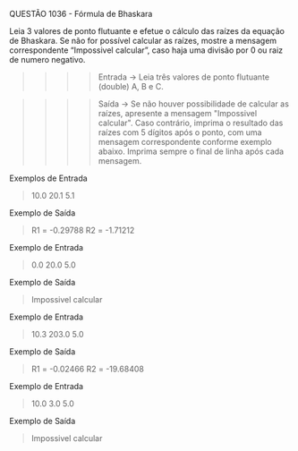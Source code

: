QUESTÃO 1036 - Fórmula de Bhaskara

Leia 3 valores de ponto flutuante e efetue o cálculo das raízes da equação de Bhaskara. 
Se não for possível calcular as raízes, mostre a mensagem correspondente “Impossivel calcular”, 
caso haja uma divisão por 0 ou raiz de numero negativo.

>>>>    Entrada ->
Leia três valores de ponto flutuante (double) A, B e C.

>>>>    Saída ->
Se não houver possibilidade de calcular as raízes, apresente a mensagem "Impossivel calcular". 
Caso contrário, imprima o resultado das raízes com 5 dígitos após o ponto, 
com uma mensagem correspondente conforme exemplo abaixo. Imprima sempre o final de linha após cada mensagem.

Exemplos de Entrada
> 10.0 20.1 5.1

Exemplo de Saída
> R1 = -0.29788
> R2 = -1.71212

Exemplo de Entrada
> 0.0 20.0 5.0

Exemplo de Saída
> Impossivel calcular

Exemplo de Entrada
> 10.3 203.0 5.0

Exemplo de Saída
> R1 = -0.02466
> R2 = -19.68408

Exemplo de Entrada
> 10.0 3.0 5.0

Exemplo de Saída
> Impossivel calcular
